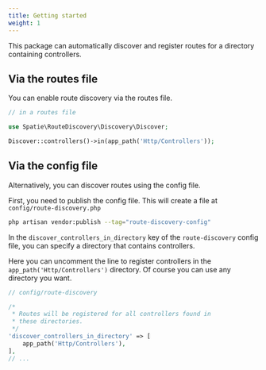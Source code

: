 ```yaml
---
title: Getting started
weight: 1
---
```


This package can automatically discover and register routes for a directory containing controllers.

## Via the routes file

You can enable route discovery via the routes file.

```php
// in a routes file

use Spatie\RouteDiscovery\Discovery\Discover;

Discover::controllers()->in(app_path('Http/Controllers'));
```

## Via the config file

Alternatively, you can discover routes using the config file.

First, you need to publish the config file. This will create a file at `config/route-discovery.php`

```bash
php artisan vendor:publish --tag="route-discovery-config"
```

In the `discover_controllers_in_directory` key of the `route-discovery` config file, you can specify a directory that contains controllers.

Here you can uncomment the line to register controllers in the `app_path('Http/Controllers')` directory. Of course you can use any directory you want.

```php
// config/route-discovery

/*
 * Routes will be registered for all controllers found in
 * these directories.
 */
'discover_controllers_in_directory' => [
    app_path('Http/Controllers'),
],
// ...
```






